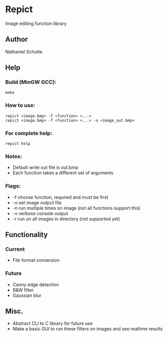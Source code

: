 # Repict
Image editing function library

## Author
Nathaniel Schutte

## Help
### Build (MinGW GCC):
```
make
```
### How to use:
```
repict <image.bmp> -f <function> <...>
repict <image.bmp> -f <function> <...> -o <image_out.bmp>
```
### For complete help:
```
repict help
```
### Notes:
- Default write out file is out.bmp
- Each function takes a different set of arguments
### Flags:
- -f choose function, required and must be first
- -o set image output file
- -n run multiple times on image (not all functions support this)
- -v verbose console output
- -r run on all images in directory (not supported yet)
## Functionality
### Current
- File format conversion
### Future
- Canny edge detection
- B&W filter
- Gaussian blur

## Misc.
- Abstract CLI to C library for future use
- Make a basic GUI to run these filters on images and see realtime results